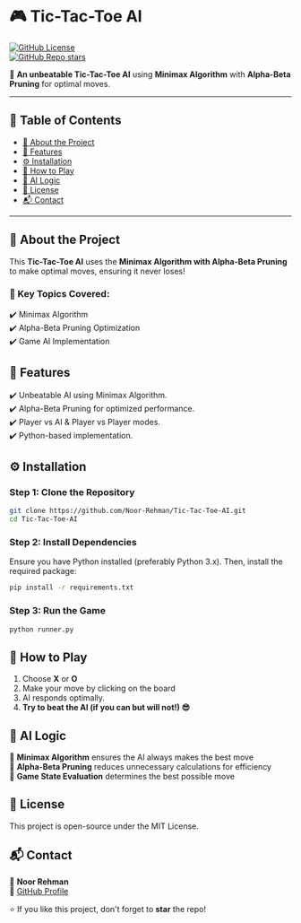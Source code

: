 # 🎮 Tic-Tac-Toe AI  

[![GitHub License](https://img.shields.io/github/license/Noor-Rehman/Artificial-Intelligence-Assignments?style=flat-square)](LICENSE)  
[![GitHub Repo stars](https://img.shields.io/github/stars/Noor-Rehman/Artificial-Intelligence-Assignments?style=social)](https://github.com/Noor-Rehman/Tic-Tac-Toe-AI/stargazers)  

🚀 **An unbeatable Tic-Tac-Toe AI** using **Minimax Algorithm** with **Alpha-Beta Pruning** for optimal moves.  

---

## 📌 Table of Contents
- [🧠 About the Project](#-about-the-project)
- [📌 Features](#-features)
- [⚙️ Installation](#%EF%B8%8F-installation)
- [📜 How to Play](#-how-to-play)
- [🤖 AI Logic](#-ai-logic)
- [📜 License](#-license)
- [📬 Contact](#-contact)

---

## 🧠 About the Project
This **Tic-Tac-Toe AI** uses the **Minimax Algorithm with Alpha-Beta Pruning** to make optimal moves, ensuring it never loses!  

### **📌 Key Topics Covered:**  
✔️ Minimax Algorithm  
✔️ Alpha-Beta Pruning Optimization  
✔️ Game AI Implementation  

## 📌 Features
✔️ Unbeatable AI using Minimax Algorithm.  
✔️ Alpha-Beta Pruning for optimized performance.  
✔️ Player vs AI & Player vs Player modes.  
✔️ Python-based implementation.  

## ⚙️ Installation
### **Step 1: Clone the Repository**
```sh
git clone https://github.com/Noor-Rehman/Tic-Tac-Toe-AI.git
cd Tic-Tac-Toe-AI
```

### **Step 2: Install Dependencies**
Ensure you have Python installed (preferably Python 3.x). Then, install the required package:
```sh
pip install -r requirements.txt
```

### **Step 3: Run the Game**
```sh
python runner.py
```

## 📜 How to Play
1. Choose **X** or **O**  
2. Make your move by clicking on the board  
3. AI responds optimally.  
4. **Try to beat the AI (if you can but will not!) 😎**

## 🤖 AI Logic
🔹 **Minimax Algorithm** ensures the AI always makes the best move  
🔹 **Alpha-Beta Pruning** reduces unnecessary calculations for efficiency  
🔹 **Game State Evaluation** determines the best possible move  

## 📜 License
This project is open-source under the MIT License.

## 📬 Contact
💬 **Noor Rehman**  
🔗 [GitHub Profile](https://github.com/Noor-Rehman)  

⭐ If you like this project, don't forget to **star** the repo!
